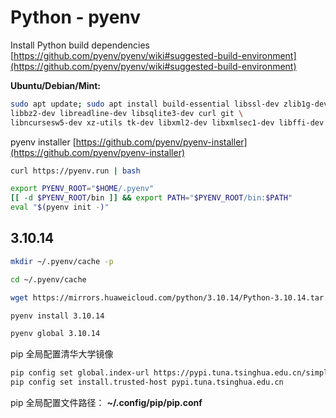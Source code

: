 # Python - pyenv

Install Python build dependencies [https://github.com/pyenv/pyenv/wiki#suggested-build-environment](https://github.com/pyenv/pyenv/wiki#suggested-build-environment)

**Ubuntu/Debian/Mint:**

```bash
sudo apt update; sudo apt install build-essential libssl-dev zlib1g-dev \
libbz2-dev libreadline-dev libsqlite3-dev curl git \
libncursesw5-dev xz-utils tk-dev libxml2-dev libxmlsec1-dev libffi-dev liblzma-dev
```

pyenv installer [https://github.com/pyenv/pyenv-installer](https://github.com/pyenv/pyenv-installer)

```bash
curl https://pyenv.run | bash
```



```bash
export PYENV_ROOT="$HOME/.pyenv"
[[ -d $PYENV_ROOT/bin ]] && export PATH="$PYENV_ROOT/bin:$PATH"
eval "$(pyenv init -)"
```



## 3.10.14

```bash
mkdir ~/.pyenv/cache -p

cd ~/.pyenv/cache

wget https://mirrors.huaweicloud.com/python/3.10.14/Python-3.10.14.tar.xz

pyenv install 3.10.14

pyenv global 3.10.14
```

pip 全局配置清华大学镜像

```bash
pip config set global.index-url https://pypi.tuna.tsinghua.edu.cn/simple
pip config set install.trusted-host pypi.tuna.tsinghua.edu.cn
```

pip 全局配置文件路径： **~/.config/pip/pip.conf**
